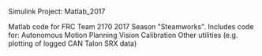 Simulink Project: Matlab_2017

Matlab code for FRC Team 2170 2017 Season "Steamworks".
Includes code for:
Autonomous Motion Planning
Vision Calibration
Other utilities (e.g. plotting of logged CAN Talon SRX data)
